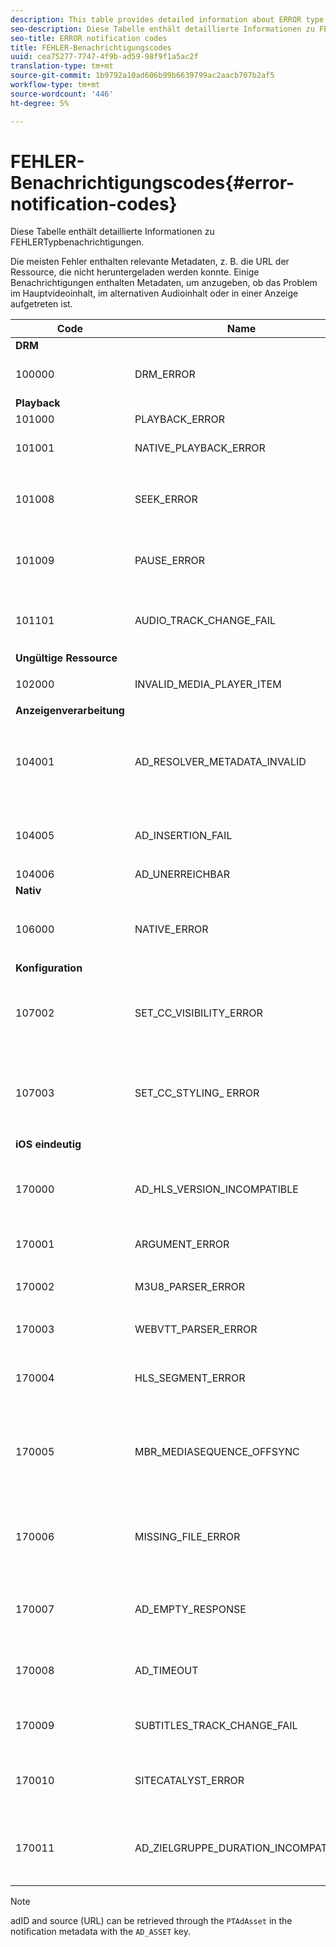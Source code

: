 ```yaml
---
description: This table provides detailed information about ERROR type notifications.
seo-description: Diese Tabelle enthält detaillierte Informationen zu FEHLERTypbenachrichtigungen.
seo-title: ERROR notification codes
title: FEHLER-Benachrichtigungscodes
uuid: cea75277-7747-4f9b-ad59-98f9f1a5ac2f
translation-type: tm+mt
source-git-commit: 1b9792a10ad606b99b6639799ac2aacb707b2af5
workflow-type: tm+mt
source-wordcount: '446'
ht-degree: 5%

---
```



# FEHLER-Benachrichtigungscodes{#error-notification-codes}

Diese Tabelle enthält detaillierte Informationen zu FEHLERTypbenachrichtigungen.

<!--<a id="section_D29404228F5E4B818642CBA6A0D39546"></a>-->

Die meisten Fehler enthalten relevante Metadaten, z. B. die URL der Ressource, die nicht heruntergeladen werden konnte. Einige Benachrichtigungen enthalten Metadaten, um anzugeben, ob das Problem im Hauptvideoinhalt, im alternativen Audioinhalt oder in einer Anzeige aufgetreten ist.

<table frame="all" colsep="1" rowsep="1" id="table_8B61210A406A45ACBE37FC29729DDE22"> 
 <thead> 
  <tr rowsep="1"> 
   <th colname="1" class="entry"> Code </th> 
   <th colname="2" class="entry"> Name </th> 
   <th colname="3" class="entry"> InnerNotification </th> 
   <th colname="4" class="entry"> Metadatenschlüssel </th> 
   <th colname="5" class="entry"> Kommentare </th> 
  </tr> 
 </thead>
 <tbody> 
  <tr rowsep="1"> 
   <td colname="1"><b>DRM</b> </td> 
   <td colname="2"> </td> 
   <td colname="3"> </td> 
   <td colname="4"> </td> 
   <td colname="5"> </td> 
  </tr> 
  <tr rowsep="1"> 
   <td colname="1"><span class="codeph"> 100000 </span> </td> 
   <td colname="2"><span class="codeph"> DRM_ERROR </span> </td> 
   <td colname="3"> </td> 
   <td colname="4"><span class="codeph"> MAJOR_DRM_CODE </span><span class="codeph"> MINOR_DRM_CODE </span><span class="codeph"> -BESCHREIBUNG </span> </td> 
   <td colname="5"></td> 
  </tr> 
  <tr rowsep="1"> 
   <td colname="1"><b>Playback</b> </td> 
   <td colname="2"> </td> 
   <td colname="3"> </td> 
   <td colname="4"> </td> 
   <td colname="5"> </td> 
  </tr> 
  <tr rowsep="1"> 
   <td colname="1"><span class="codeph"> 101000 </span> </td> 
   <td colname="2"><span class="codeph"> PLAYBACK_ERROR </span> </td> 
   <td colname="3"></td> 
   <td colname="4"></td> 
   <td colname="5"> </td> 
  </tr> 
  <tr rowsep="1"> 
   <td colname="1"><span class="codeph"> 101001 </span> </td> 
   <td colname="2"><span class="codeph"> NATIVE_PLAYBACK_ERROR </span> </td> 
   <td colname="3"> None </td> 
   <td colname="4"><span class="codeph"> DESCRIPTION </span><span class="codeph"> INTERNAL_ERROR </span><span class="codeph"> URL </span> </td> 
   <td colname="5"> </td> 
  </tr> 
  <tr rowsep="1"> 
   <td colname="1"><span class="codeph"> 101008 </span> </td> 
   <td colname="2"><span class="codeph"> SEEK_ERROR </span> </td> 
   <td colname="3"> None </td> 
   <td colname="4"><span class="codeph"> DESCRIPTION</span> </td> 
   <td colname="5"> <p>An error has occurred while performing a seek operation. </p> </td> 
  </tr> 
  <tr rowsep="1"> 
   <td colname="1"><span class="codeph"> 101009 </span> </td> 
   <td colname="2"><span class="codeph"> PAUSE_ERROR </span> </td> 
   <td colname="3"> Keines </td> 
   <td colname="4"> <p>Keines </p> </td> 
   <td colname="5"> <p>Beim Durchführen eines Pausenvorgangs ist ein Fehler aufgetreten. </p> </td> 
  </tr> 
  <tr rowsep="1"> 
   <td colname="1"><span class="codeph"> 101101 </span> </td> 
   <td colname="2"><span class="codeph"> AUDIO_TRACK_CHANGE_FAIL </span> </td> 
   <td colname="3"><span class="codeph"> PLAYER_NOT_READY </span> </td> 
   <td colname="4"> Keines </td> 
   <td colname="5"> <p>  </p> <p>  </p>
    <!-- workaround for PDF having too much negative kerning in column 2 --> </td> 
  </tr> 
  <tr rowsep="1"> 
   <td colname="1"><b>Ungültige Ressource</b> </td> 
   <td colname="2"> </td> 
   <td colname="3"> </td> 
   <td colname="4"> </td> 
   <td colname="5"> </td> 
  </tr> 
  <tr rowsep="1"> 
   <td colname="1"><span class="codeph"> 102000 </span> </td> 
   <td colname="2"><span class="codeph"> INVALID_MEDIA_PLAYER_ITEM </span> </td> 
   <td colname="3"> <p>Keines </p> </td> 
   <td colname="4"> Keines </td> 
   <td colname="5"> </td> 
  </tr> 
  <tr rowsep="1"> 
   <td colname="1"><b>Anzeigenverarbeitung</b> </td> 
   <td colname="2"> </td> 
   <td colname="3"> </td> 
   <td colname="4"> </td> 
   <td colname="5"> </td> 
  </tr> 
  <tr rowsep="1"> 
   <td colname="1"><span class="codeph"> 104001 </span> </td> 
   <td colname="2"><span class="codeph"> AD_RESOLVER_METADATA_INVALID </span> </td> 
   <td colname="3"> <span class="codeph"> AD_NOT_INSERTED</span> </td> 
   <td colname="4"> <p>Keines </p> </td> 
   <td colname="5"> <p>Die Anzeigenauflösung ist aufgrund eines ungültigen Ad-Metadaten-Formats fehlgeschlagen. </p> </td> 
  </tr> 
  <tr rowsep="1"> 
   <td colname="1"><span class="codeph"> 104005 </span> </td> 
   <td colname="2"><span class="codeph"> AD_INSERTION_FAIL </span> </td> 
   <td colname="3"> <span class="codeph"> AD_NOT_INSERTED </span> </td> 
   <td colname="4"> <p>Keines </p> </td> 
   <td colname="5"> <p>Die Phase der Anzeigenauflösung ist fehlgeschlagen. </p> </td> 
  </tr> 
  <tr rowsep="1"> 
   <td colname="1"><span class="codeph"> 104006 </span> </td> 
   <td colname="2"><span class="codeph"> AD_UNERREICHBAR </span> </td> 
   <td colname="3"> Keines </td> 
   <td colname="4"> Keines </td> 
   <td colname="5"> </td> 
  </tr> 
  <tr rowsep="1"> 
   <td colname="1"><b>Nativ</b> </td> 
   <td colname="2"> </td> 
   <td colname="3"> </td> 
   <td colname="4"> </td> 
   <td colname="5"> </td> 
  </tr> 
  <tr rowsep="1"> 
   <td colname="1"><span class="codeph"> 106000 </span> </td> 
   <td colname="2"><span class="codeph"> NATIVE_ERROR </span> </td> 
   <td colname="3"> Keines </td> 
   <td colname="4"> <span class="codeph"> INTERNAL_ERROR </span> </td> 
   <td colname="5"> <p>Ein iOS-Fehler auf niedriger Ebene ist aufgetreten. </p> </td> 
  </tr> 
  <tr rowsep="1"> 
   <td colname="1"><b>Konfiguration</b> </td> 
   <td colname="2"> </td> 
   <td colname="3"> </td> 
   <td colname="4"> </td> 
   <td colname="5"> </td> 
  </tr> 
  <tr rowsep="1"> 
   <td colname="1"><span class="codeph"> 107002 </span> </td> 
   <td colname="2"><span class="codeph"> SET_CC_VISIBILITY_ERROR </span> </td> 
   <td colname="3"> Keines </td> 
   <td colname="4"> <p>Keines </p> </td> 
   <td colname="5"> <p>An error has occurred while attempting to change the visibility of the CC tracks. </p> </td> 
  </tr> 
  <tr rowsep="1"> 
   <td colname="1"><span class="codeph"> 107003 </span> </td> 
   <td colname="2"><span class="codeph"> SET_CC_STYLING_ ERROR </span> </td> 
   <td colname="3"> <span class="codeph"> NATIVE_ERROR </span> </td> 
   <td colname="4"> <p>None </p> </td> 
   <td colname="5"> <p>An error has occurred while attempting to change the styling options for the CC tracks. </p> </td> 
  </tr> 
  <tr rowsep="1"> 
   <td colname="1"><b>iOS eindeutig</b> </td> 
   <td colname="2"> </td> 
   <td colname="3"> </td> 
   <td colname="4"> </td> 
   <td colname="5"> </td> 
  </tr> 
  <tr rowsep="1"> 
   <td colname="1"><span class="codeph"> 170000 </span> </td> 
   <td colname="2"><span class="codeph"> AD_HLS_VERSION_INCOMPATIBLE </span> </td> 
   <td colname="3"> Keines </td> 
   <td colname="4"> <span class="codeph"> AD_ASSET</span> </td> 
   <td colname="5"> <p>Die HLS-Version der Anzeigen ist höher als die HLS-Version des Inhalts. </p> </td> 
  </tr> 
  <tr rowsep="1"> 
   <td colname="1"><span class="codeph"> 170001 </span> </td> 
   <td colname="2"><span class="codeph"> ARGUMENT_ERROR </span> </td> 
   <td colname="3"> Keines </td> 
   <td colname="4"> Keines </td> 
   <td colname="5"> <p>Argumentfehler </p> </td> 
  </tr> 
  <tr rowsep="1"> 
   <td colname="1"><span class="codeph"> 170002 </span> </td> 
   <td colname="2"><span class="codeph"> M3U8_PARSER_ERROR </span> </td> 
   <td colname="3"> Keines </td> 
   <td colname="4"><span class="codeph"> BESCHREIBUNG </span> </td> 
   <td colname="5"> <p>m3u8 konnte nicht analysiert werden. </p> </td> 
  </tr> 
  <tr rowsep="1"> 
   <td colname="1"><span class="codeph"> 170003 </span> </td> 
   <td colname="2"><span class="codeph"> WEBVTT_PARSER_ERROR </span> </td> 
   <td colname="3"> None </td> 
   <td colname="4"> None </td> 
   <td colname="5"> <p>Could not parse Webvtt. </p> </td> 
  </tr> 
  <tr rowsep="1"> 
   <td colname="1"><span class="codeph"> 170004 </span> </td> 
   <td colname="2"><span class="codeph"> HLS_SEGMENT_ERROR </span> </td> 
   <td colname="3"> None </td> 
   <td colname="4"><span class="codeph"> DESCRIPTION </span><span class="codeph"> URL </span><span class="codeph"> INTERNAL_ERROR </span> </td> 
   <td colname="5"> <p>Segment exceeds specified bandwidth for variant. </p> </td> 
  </tr> 
  <tr rowsep="1"> 
   <td colname="1"><span class="codeph"> 170005 </span> </td> 
   <td colname="2"><span class="codeph"> MBR_MEDIASEQUENCE_OFFSYNC </span> </td> 
   <td colname="3"> None </td> 
   <td colname="4"> Keines </td> 
   <td colname="5"> <p>Die Mediensequenznummer ist nicht auf allen HLS-Streams dieses MBR synchron. </p> </td> 
  </tr> 
  <tr rowsep="1"> 
   <td colname="1"><span class="codeph"> 170006 </span> </td> 
   <td colname="2"><span class="codeph"> MISSING_FILE_ERROR </span> </td> 
   <td colname="3"> Keines </td> 
   <td colname="4"><span class="codeph"> BESCHREIBUNG </span><span class="codeph"> URL </span><span class="codeph"> INTERNAL_ERROR </span> </td> 
   <td colname="5"> <p>Fehlende Datei oder keine Antwort. </p> <p>HTTP 404: Datei nicht gefunden. </p> </td> 
  </tr> 
  <tr rowsep="1"> 
   <td colname="1"><span class="codeph"> 170007 </span> </td> 
   <td colname="2"><span class="codeph"> AD_EMPTY_RESPONSE </span> </td> 
   <td colname="3"><span class="codeph"> AD_INSERTION_FAIL </span> </td> 
   <td colname="4"> Keines </td> 
   <td colname="5"> <p>Anzeigen konnten nicht abgerufen werden. Leere Antwort. </p> </td> 
  </tr> 
  <tr rowsep="1"> 
   <td colname="1"><span class="codeph"> 170008 </span> </td> 
   <td colname="2"><span class="codeph"> AD_TIMEOUT </span> </td> 
   <td colname="3"><span class="codeph"> AD_INSERTION_FAIL </span> </td> 
   <td colname="4"> Keines </td> 
   <td colname="5"> <p>Anzeigen konnten nicht abgerufen werden. Timeout-Fehler. </p> </td> 
  </tr> 
  <tr rowsep="1"> 
   <td colname="1"><span class="codeph"> 170009 </span> </td> 
   <td colname="2"><span class="codeph"> SUBTITLES_TRACK_CHANGE_FAIL </span> </td> 
   <td colname="3"><span class="codeph"> PLAYER_NOT_READY </span> </td> 
   <td colname="4"> Keines </td> 
   <td colname="5"> <p>Fehler beim Ändern der Untertitelspur. </p> </td> 
  </tr> 
  <tr rowsep="1"> 
   <td colname="1"><span class="codeph"> 170010 </span> </td> 
   <td colname="2"><span class="codeph"> SITECATALYST_ERROR </span> </td> 
   <td colname="3"> Keines </td> 
   <td colname="4"><span class="codeph"> BESCHREIBUNG </span> </td> 
   <td colname="5"> <p>Site-Katalysator-Fehler. Siehe Beschreibung. </p> </td> 
  </tr> 
  <tr rowsep="1"> 
   <td colname="1"><span class="codeph"> 170011 </span> </td> 
   <td colname="2"><span class="codeph"> AD_ZIELGRUPPE_DURATION_INCOMPATIBLE </span> </td> 
   <td colname="3"> Keines </td> 
   <td colname="4"> <span class="codeph"> AD_ASSET</span> </td> 
   <td colname="5"> <p>The TARGET DURATION of the ad is higher than the TARGET DURATION of the content. </p> </td> 
  </tr> 
 </tbody> 
</table>

>[!NOTE]
>
>adID and source (URL) can be retrieved through the `PTAdAsset` in the notification metadata with the `AD_ASSET` key.
